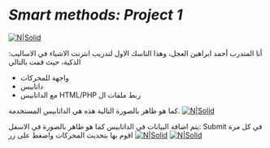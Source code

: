 

# _Smart methods: Project 1_

[![N|Solid](https://i.ibb.co/rwY4QCK/interface.png)](Interface)

:أنا المتدرب أحمد ابراهين العجل، وهذا التاسك الاول لتدريب انترنت الاشياء في الاساليب الذكية، حيث قمت بالتالي
- واجهة للمحركات
- داتابيس
- مع الداتابيس  HTML/PHP ربط ملفات ال

كما هو ظاهر بالصورة التالية هذه هي الداتابيس المستخدمة.
[![N|Solid](https://i.ibb.co/CKsMr0w/SQL-table.png)](Database)

يتم اضافة البيانات في الداتابيس كما هو ظاهر بالصورة في الاسفل: Submit في كل مرة اقوم بها بتحديث المحركات واضغط على زر
[![N|Solid](https://i.ibb.co/10JcZbw/motors.png)](Database)
[![N|Solid](https://i.ibb.co/kGthbRJ/Sql-updates.png)](updated)

